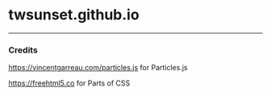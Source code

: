 # twsunset.github.io
---
### Credits
https://vincentgarreau.com/particles.js for Particles.js

https://freehtml5.co for Parts of CSS
